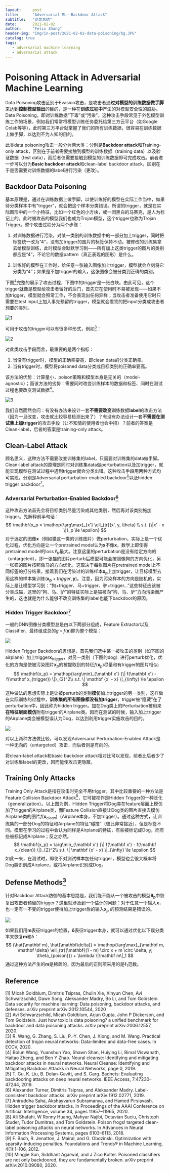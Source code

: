 ```yaml
---
layout:     post
title:      "Adversarial ML——Backdoor Attack"
subtitle:   "论文总结"
date:       2021-02-02
author:     "Felix Zhang"
header-img: "img/in-post/2021-02-02-data-poisoning/bg.JPG"
catalog: true
tags:
   - adversarial machine learning
   - adversarial attack
---
```


# Poisoning Attack in Adversarial Machine Learning

Data Poisoning攻击区别于Evasion攻击，是攻击者通**过对模型的训练数据做手脚**来达到**控制模型输出**的目的，是一种在**训练过程中**产生的对模型安全性的威胁。Data Poisoning，即对训练数据“下毒”或“污染”。这种攻击手段常见于外包模型训练工作的场景，例如我们常常将模型训练任务委托给第三方云平台（如Google Colab等等），此时第三方平台就掌握了我们的所有训练数据，很容易在训练数据上做手脚，以达到不为人知的目的。

此类data poisoning攻击一般分为两大类：分别是**Backdoor attack**和Training-only attack，区别在于前者需要接触到模型的训练数据（training data）以及验证数据（test data），而后者仅需要接触到模型的训练数据即可完成攻击。前者进一步可以分为**Basic backdoor attack**和clean-label backdoor attack，区别在于是否需要对训练数据的label进行污染（更改）。

## Backdoor Data Poisoning

基本原理是，通过在训练数据上做手脚，以使训练好的模型在实际工作当中，如果待分类样本中有"trigger"，就会把这个样本分类错误。所谓的trigger，就是在实际图形中的一个小特征，比如一个红色的小方块，或一团黑白的马赛克，是人为标记上的。此时被攻击的模型我们也成为Trojan模型，这个trigger也称为Trojan Trigger。整个攻击过程分为两个步骤：

1. 对训练数据进行污染，对某一类别的训练数据中的一部分加上trigger，同时把标签统一改为“4”，没有加trigger的图片的标签保持不动。被修改的训练集拿去给模型训练，此时模型会默默学习到——所有加上这类trigger的图片的类别都应是“4”，不论它的数据pattern（真正表现的图形）是什么。

2. 训练好的模型在工作时，给任意一张输入图像加上trigger，模型就会立刻将它分类为“4”；如果是不加trigger的输入，这张图像会被分类到正确的类别。

下图[<sup>4</sup>](#refer-anchor-4)完整的展示了攻击过程，下图中的trigger是一张白块。由此可见，这个trigger就像是模型给攻击者留好的后门，首先它在使用时不易被发现——如果不加trigger，模型就会照常工作，不会表现出任何异样；当攻击者准备使用它时只需要在test input上加入事先预留的trigger，模型就会乖乖的把input分类成攻击者想要的类别。

![1](https://github.com/StarkSchroedinger/StarkSchroedinger.github.io/blob/master/img/in-post/2021-02-02-data-poisoning/1.png?raw=true)

可用于攻击的trigger可以有很多种形式，例如[<sup>3</sup>](#refer-anchor-3)：

![2](https://github.com/StarkSchroedinger/StarkSchroedinger.github.io/blob/master/img/in-post/2021-02-02-data-poisoning/2.png?raw=true)

对此类攻击手段而言，最重要的是两个指标：

1. 当没有trigger时，模型的正确率要高，即clean data的分类正确率。
2. 当有trigger时，模型将poisoned data分类成目标类别的正确率要高。

该方法的优势：计算量小，poison策略和模型本身是无关的（model- agnostic）；而该方法的劣势：需要同时改变训练样本的数据和标签、同时在测试过程也要改变测试数据[<sup>4</sup>](#refer-anchor-4)。

![3](https://github.com/StarkSchroedinger/StarkSchroedinger.github.io/blob/master/img/in-post/2021-02-02-data-poisoning/3.png?raw=true)

我们自然而然会问：有没有办法来设计一套**不需要改变**训练数据**label**的攻击方法（因为一旦改变，攻击就比较容易检测出来了）？有没有办法设计一套**不需要在测试集上加trigger**的攻击手段（让不知情的使用者也会中招）？前者的答案是Clean-label，后者的答案是training-only attack。



## Clean-Label Attack

顾名思义，这种方法不需要改变训练集的label，只需要对训练集的data做手脚。Clean-label attack的原理是同时对训练集data做perturbation以及加trigger，就能实现模型在测试过程中遇到trigger就会分类出错。这种攻击手段用两种方式均可实现，分别是Adversarial perturbation-enabled backdoor[<sup>6</sup>](#refer-anchor-6)以及hidden trigger backdoor[<sup>7</sup>](#refer-anchor-7)。

### Adversarial Perturbation-Enabled Backdoor[<sup>6</sup>](#refer-anchor-6)

这种攻击方法首先会将目标类别尽量污染成其他类别，然后再对该类别施加trigger。先解释前半句话：
$$
\mathbf{x_p = \mathop{\arg\max}_{x'} \ell_{tr}(x', y, \theta) \\
s.t. {\|x' - x \|}_p \le \epsilon}
$$
对于选定的图像$\mathbf x$（例如猫这一类的训练图片）做perturbation，实际上是一个优化过程，优化方向是让一个pretrained model认为$\mathbf x$不像$\mathbf x$，数学上即使得pretrained model的loss $\ell_{tr}$最大。注意这里的perturbation是没有给定方向的（untargeted），即一张猫的图片perturb后模型可能会按照像狗的方向优化，另一张猫的图片按照像马的方向优化，这取决于每张图片在pretrained model上不同标签的打分结果。接着我们在污染过的训练样本$\mathbf{x_p}$上加trigger，让目标模型去用这样的样本集训练$(\mathbf{x_p} + trigger, \mathbf y)$。注意，因为污染样本的方向是随机的，实际上是让模型学习到：“狗+trigger、马+trigger、驴+trigger...”这些特征应该被分类成猫，这里的“狗、马、驴”的特征实际上是猫被向“狗、马、驴”方向污染而产生的，这也就是为什么能够不改变训练集的label也能下backdoor的原因。

### Hidden Trigger Backdoor[<sup>7</sup>](#refer-anchor-7)

一般的DNN图像分类模型总是由以下两部分组成，Feature Extractor以及Classifier，最终组成总的$g \circ f(\mathbf x)$即为整个模型：

![](https://github.com/StarkSchroedinger/StarkSchroedinger.github.io/blob/master/img/in-post/2021-02-02-data-poisoning/4.png?raw=true)

Hidden Trigger Backdoor的思想是，首先我们选中某一被攻击的类别（如下图的airplane）加上trigger$\mathbf x_{trigger}$，对另一类别（下图的dog）进行perturb优化，优化的方向是使被污染图片$\mathbf x_p$的被提取到的特征$f(\mathbf x_p)$尽量和有trigger的图片相似:
$$
\mathbf{x_p} = \mathop{\arg\min}_{\mathbf x'} {\| f(\mathbf x') - f(\mathbf x_{trigger}) \|}_{2}^2\\
s.t. \| \mathbf {x' - x} \|_{\infty} \le \epsilon
$$
这种做法的思想实际上是让被perturb的类别**模仿**加上trigger的另一类别，这样做在实际训练的过程中，**训练集的所有图像都没有加trigger**，trigger被“隐藏”在了perturbation中，因此称为hidden trigger。加在Dog类上的Perturbation被用来**在特征层面模仿**附有trigger的Airplane类。因而在测试的时候，输入加上trigger的Airplane类会被模型误认为Dog，以达到利用trigger实施攻击的目的。

![](https://github.com/StarkSchroedinger/StarkSchroedinger.github.io/blob/master/img/in-post/2021-02-02-data-poisoning/5.png?raw=true)

对以上两种方法做比较，可以发现Adversarial Perturbation-Enabled Attack是一种无向的（untargeted）攻击，而后者则是有向的。

将clean-label attack和basic backdoor attack相对比可以发现，前者比后者少了对训练集label的更改，因而能使攻击更隐蔽。

## Training Only Attacks

Training Only Attack是指在攻击时完全不用trigger，其中比较重要的一种方法是Feature Collision Backdoor Attack[<sup>8</sup>](#refer-anchor-8)，它可被视作是Hidden Trigger的一种泛化（generalization）。以上图为例，Hidden Trigger将Dog类在feature层面上模仿加了trigger的Airplane类，而Feature Collision直接让Dog类的图片直接去模仿Airplane类的图片$f(\mathbf{x}_{clean})$（Airplane本身，不加trigger）。通过这种方式，让训练集的一部分Dog的特征和Airplane的特征“碰撞”（彼此非常接近），但是标签不同。模型在学习的过程中会认为同样是Airplane的特征，有些被标记成Dog，而有些被标记成Airplane；反之亦然。
$$
\mathbf{x_p} = \arg\min_{\mathbf x'} {\| f(\mathbf x') - f(\mathbf x_{clean}) \|}_{2}^2\\
s.t. \| \mathbf {x' - x} \|_{\infty} \le \epsilon
$$
如此一来，在测试时，即使不对测试样本加任何trigger，模型也会很大概率将Dog类识别成Airplane，或将Airplane识别成Dog。

## Defense Methods[<sup>3</sup>](#refer-anchor-3)

针对Backdoor Attack防御的基本思路是，我们能不能从一个被攻击的模型$\mathbf{\theta_p}$中恢复出攻击者预留的trigger？这里就涉及到一个估计的问题：对于任意一个输入$\mathbf x$，也一定有一不变的trigger使得加上trigger后的输入$\mathbf x_p$ 的预测结果是错误的。

![](https://github.com/StarkSchroedinger/StarkSchroedinger.github.io/blob/master/img/in-post/2021-02-02-data-poisoning/6.png?raw=true)

如果我们用$\mathbf m$表征trigger的位置，$\mathbf{\delta}$表征trigger本身，就可以通过优化以下误分类率来恢复$\mathbf m$和$\delta$：
$$
(\hat{\mathbf m}, \hat{\mathbf\delta}) = \mathop{\arg\max}_{\mathbf m, \mathbf \delta} \ell_{tr}(\mathbf{(1 - m) \circ x + m \circ \delta, y; \theta_{poison}}) + \lambda \|\mathbf m\|_1
$$
通过这种方法产生的$\mathbf m$是稀疏的，因为最后的正则项采用的是$\ell_1$范数。

## Reference

<div id="refer-anchor-1"></div> [1] Micah Goldblum, Dimitris Tsipras, Chulin Xie, Xinyun Chen, Avi Schwarzschild, Dawn Song, Aleksander Madry, Bo Li, and Tom Goldstein. Data security for machine learning: Data poisoning, backdoor attacks, and defenses. arXiv preprint arXiv:2012.10544, 2020
<div id="refer-anchor-2"></div> [2] Avi Schwarzschild, Micah Goldblum, Arjun Gupta, John P Dickerson, and Tom Goldstein. Just how toxic is data poisoning? a unified benchmark for backdoor and data poisoning attacks. arXiv preprint arXiv:2006.12557, 2020.
<div id="refer-anchor-3"></div> [3] R. Wang, G. Zhang, S. Liu, P.-Y. Chen, J. Xiong, and M. Wang. Practical detection of trojan neural networks: Data-limited and data-free cases. In ECCV, 2020.

<div id="refer-anchor-4"></div> [4] Bolun Wang, Yuanshun Yao, Shawn Shan, Huiying Li, Bimal Viswanath, Haitao Zheng, and Ben Y Zhao. Neural cleanse: Identifying and mitigating backdoor attacks in neural networks. Neural Cleanse: Identifying and Mitigating Backdoor Attacks in Neural Networks, page 0, 2019.

<div id="refer-anchor-5"></div> [5] T. Gu, K. Liu, B. Dolan-Gavitt, and S. Garg. Badnets: Evaluating backdooring attacks on deep neural networks. IEEE Access, 7:47230–47244, 2019.

<div id="refer-anchor-6"></div> [6] Alexander Turner, Dimitris Tsipras, and Aleksander Madry. Label-consistent backdoor attacks. arXiv preprint arXiv:1912.02771, 2019.

<div id="refer-anchor-7"></div> [7] Aniruddha Saha, Akshayvarun Subramanya, and Hamed Pirsiavash. Hidden trigger backdoor attacks. In Proceedings of the AAAI Conference on Artificial Intelligence, volume 34, pages 11957–11965, 2020.

<div id="refer-anchor-8"></div> [8] Ali Shafahi, W Ronny Huang, Mahyar Najibi, Octavian Suciu, Christoph Studer, Tudor Dumitras, and Tom Goldstein. Poison frogs! targeted clean-label poisoning attacks on neural networks. In Advances in Neural Information Processing Systems, pages 6103–6113, 2018.

<div id="refer-anchor-9"></div> [9] F. Bach, R. Jenatton, J. Mairal, and G. Obozinski. Optimization with sparsity-inducing penalties. Foundations and Trends® in Machine Learning, 4(1):1–106, 2012.

<div id="refer-anchor-10"></div> [10] Mingjie Sun, Siddhant Agarwal, and J Zico Kolter. Poisoned classifiers are not only backdoored, they are fundamentally broken. arXiv preprint arXiv:2010.09080, 2020. 